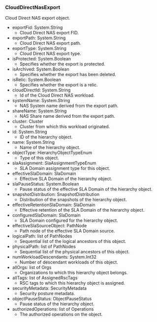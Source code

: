 ### CloudDirectNasExport
Cloud Direct NAS export object.

- exportFid: System.String
  - Cloud Direct NAS export FID.
- exportPath: System.String
  - Cloud Direct NAS export path.
- exportType: System.String
  - Cloud Direct NAS export type.
- isProtected: System.Boolean
  - Specifies whether the export is protected.
- isArchived: System.Boolean
  - Specifies whether the export has been deleted.
- isRelic: System.Boolean
  - Specifies whether the export is a relic.
- cloudDirectId: System.String
  - Id of the Cloud Direct NAS workload.
- systemName: System.String
  - NAS System name derived from the export path.
- shareName: System.String
  - NAS Share name derived from the export path.
- cluster: Cluster
  - Cluster from which this workload originated.
- id: System.String
  - ID of the hierarchy object.
- name: System.String
  - Name of the hierarchy object.
- objectType: HierarchyObjectTypeEnum
  - Type of this object.
- slaAssignment: SlaAssignmentTypeEnum
  - SLA Domain assignment type for this object.
- effectiveSlaDomain: SlaDomain
  - Effective SLA Domain of the hierarchy object.
- slaPauseStatus: System.Boolean
  - Pause status of the effective SLA Domain of the hierarchy object.
- snapshotDistribution: SnapshotDistribution
  - Distribution of the snapshots of the hierarchy object.
- effectiveRetentionSlaDomain: SlaDomain
  - Effective retention of the SLA Domain of the hierarchy object.
- configuredSlaDomain: SlaDomain
  - SLA Domain configured for the hierarchy object.
- effectiveSlaSourceObject: PathNode
  - Path node of the effective SLA Domain source.
- logicalPath: list of PathNodes
  - Sequential list of the logical ancestors of this object.
- physicalPath: list of PathNodes
  - Sequential list of the physical ancestors of this object.
- numWorkloadDescendants: System.Int32
  - Number of descendant workloads of this object.
- allOrgs: list of Orgs
  - Organizations to which this hierarchy object belongs.
- allTags: list of AssignedRscTags
  - RSC tags to which this hierarchy object is assigned.
- securityMetadata: SecurityMetadata
  - Security posture metadata.
- objectPauseStatus: ObjectPauseStatus
  - Pause status of the hierarchy object.
- authorizedOperations: list of Operations
  - The authorized operations on the object.
